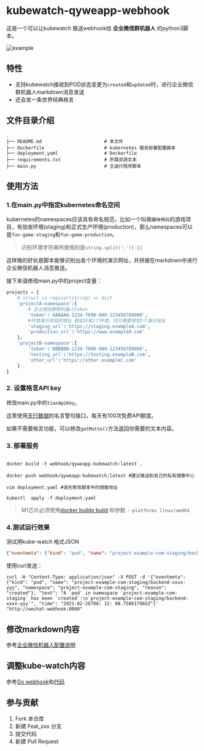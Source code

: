 # kubewatch-qyweapp-webhook

这是一个可以让kubewatch 推送webhook给 **企业微信群机器人** 的python3脚本。

![example](https://www.crazyphper.com/tools/qywechat-demo.png)

## 特性

- 支持kubewatch接收到POD状态变更为`created`和`updated`时，进行企业微信群机器人markdown消息发送
- 还会发一条世界经典格言

##  文件目录介绍

```shell
.
├── README.md                       # 本文件
├── Dockerfile                      # kubernetes 服务部署配置脚本
├── deployment.yaml                 # Dockerfile
├── requirements.txt                # 所需资源文本
├── main.py                         # 主运行程序脚本
```

## 使用方法

### 1.在main.py中指定kubernetes命名空间

kubernetes的namespaces应该具有命名规范，比如一个叫做`趣味畅玩`的游戏项目，有验收环境(staging)和正式生产环境(production)，那么namespaces可以是`fun-game-staging`和`fun-game-production`。

> 识别环境字符串所使用的是`string.split('-')[-1]`

这样做的好处是脚本能够识别出各个环境的演示网址，并拼接在markdown中进行企业微信机器人消息推送。

接下来请修改main.py中的project变量：
```python
projects = {
    # struct is regular(string) => dict
    'projectA-namespace':{
        # 企业微信群聊机器人token
        'token':'AAAAAA-1234-7890-000-123456789000',
        #环境演示项目的地址 假如只有2个环境，则只需要填写2个演示地址
        'staging_url':'https://staging.exampleA.com',
        'production_url':'https://www.exampleA.com'
    },
    'projectB-namespace':{
        'token':'BBBBBB-1234-7890-000-123456789000',
        'testing_url':'https://testing.exampleB.com',
        'other_url':'https://other.exampleC.com'
    }
}
```

### 2. 设置格言API key

修改main.py中的`tianApiKey`。

这里使用[天行数据](https://www.tianapi.com/apiview/26)的名言警句接口，每天有100次免费API额度。

如果不需要格言功能，可以修改`getMotto()`方法返回你需要的文本内容。

### 3. 部署服务

```shell

docker build -t webhook/qyweapp-kubewatch:latest . 

docker push webhook/qyweapp-kubewatch:latest #建议推送到自己的私有镜像中心

vim deployment.yaml #请先修改脚本中的镜像地址

kubectl  apply -f deployment.yaml

```

> M1芯片必须使用[docker buildx build](https://betterprogramming.pub/how-to-actually-deploy-docker-images-built-on-a-m1-macs-with-apple-silicon-a35e39318e97) 和参数 `--platforms linux/amd64`

### 4.测试运行效果

测试用kube-watch 格式JSON

```json
{"eventmeta": {"kind": "pod", "name": "project-example-com-staging/backend-xxxx-yyy", "namespace": "project-example-com-staging", "reason": "created"}, "text": "A `pod` in namespace `project-example-com-staging` has been `created`:\n`project-example-com-staging/backend-xxxx-yyy`", "time": "2021-02-26T08: 12: 08.758617965Z"}
```

使用curl发送：
```shell
curl -H "Content-Type: application/json" -X POST -d '{"eventmeta": {"kind": "pod", "name": "project-example-com-staging/backend-xxxx-yyy", "namespace": "project-example-com-staging", "reason": "created"}, "text": "A `pod` in namespace `project-example-com-staging` has been `created`:\n`project-example-com-staging/backend-xxxx-yyy`", "time": "2021-02-26T08: 12: 08.758617965Z"}' "http://wechat-webhook:8080"
```

## 修改markdown内容

参考[企业微信机器人配置说明](https://work.weixin.qq.com/api/doc/90000/90136/91770)

## 调整kube-watch内容

参考[Go webhook](https://github.com/bitnami-labs/kubewatch/blob/master/pkg/handlers/webhook/webhook.go)和[代码](https://github.com/bitnami-labs/kubewatch/blob/master/pkg/handlers/webhook/webhook.go)

## 参与贡献

1.  Fork 本仓库
2.  新建 Feat_xxx 分支
3.  提交代码
4.  新建 Pull Request

